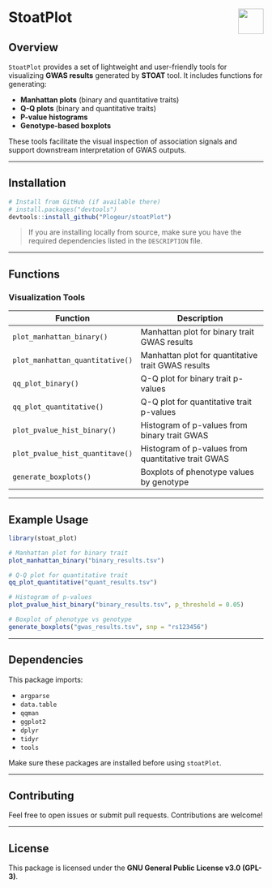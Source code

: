 # StoatPlot <img src="https://www.r-project.org/logo/Rlogo.png" align="right" height="50"/>

<!-- **Version**: 0.1.0  
**License**: GPL-3  
**Author**: Matis Alias-Bagarre  
**Contact**: matis.alias-bagarre@inserm.fr
-->

## Overview

`StoatPlot` provides a set of lightweight and user-friendly tools for visualizing **GWAS results** generated by **STOAT** tool. It includes functions for generating:

- **Manhattan plots** (binary and quantitative traits)
- **Q-Q plots** (binary and quantitative traits)
- **P-value histograms**
- **Genotype-based boxplots**

These tools facilitate the visual inspection of association signals and support downstream interpretation of GWAS outputs.

---

## Installation

<!-- DEV COMMAND
# install.packages("devtools")
usethis::create_package("StoatPlot")
devtools::load_all()
devtools::document()
devtools::check()
devtools::test()
usethis::use_test()
devtools::build()
-->

```r
# Install from GitHub (if available there)
# install.packages("devtools")
devtools::install_github("Plogeur/stoatPlot")
```

> If you are installing locally from source, make sure you have the required dependencies listed in the `DESCRIPTION` file.

---

## Functions

### Visualization Tools

| Function                        | Description                                        |
| ------------------------------- | -------------------------------------------------- |
| `plot_manhattan_binary()`       | Manhattan plot for binary trait GWAS results       |
| `plot_manhattan_quantitative()` | Manhattan plot for quantitative trait GWAS results |
| `qq_plot_binary()`              | Q-Q plot for binary trait p-values                 |
| `qq_plot_quantitative()`        | Q-Q plot for quantitative trait p-values           |
| `plot_pvalue_hist_binary()`     | Histogram of p-values from binary trait GWAS       |
| `plot_pvalue_hist_quantitave()` | Histogram of p-values from quantitative trait GWAS |
| `generate_boxplots()`           | Boxplots of phenotype values by genotype           |

---

## Example Usage

```r
library(stoat_plot)

# Manhattan plot for binary trait
plot_manhattan_binary("binary_results.tsv")

# Q-Q plot for quantitative trait
qq_plot_quantitative("quant_results.tsv")

# Histogram of p-values
plot_pvalue_hist_binary("binary_results.tsv", p_threshold = 0.05)

# Boxplot of phenotype vs genotype
generate_boxplots("gwas_results.tsv", snp = "rs123456")
```

---

## Dependencies

This package imports:

* `argparse`
* `data.table`
* `qqman`
* `ggplot2`
* `dplyr`
* `tidyr`
* `tools`

Make sure these packages are installed before using `stoatPlot`.

---

## Contributing

Feel free to open issues or submit pull requests. Contributions are welcome!

---

## License

This package is licensed under the **GNU General Public License v3.0 (GPL-3)**.
